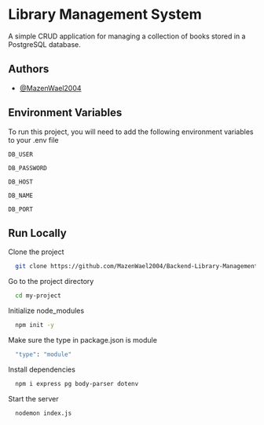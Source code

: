
# Library Management System

A simple CRUD application for managing a collection of books stored in a PostgreSQL database.


## Authors

- [@MazenWael2004](https://www.github.com/MazenWael2004)


## Environment Variables

To run this project, you will need to add the following environment variables to your .env file

`DB_USER`

`DB_PASSWORD`

`DB_HOST`

`DB_NAME`

`DB_PORT`


## Run Locally

Clone the project

```bash
  git clone https://github.com/MazenWael2004/Backend-Library-Management-System
```

Go to the project directory

```bash
  cd my-project
```
Initialize node_modules
```bash
  npm init -y
```
Make sure the type in package.json is module
```bash
  "type": "module"
```

Install dependencies

```bash
  npm i express pg body-parser dotenv
```

Start the server

```bash
  nodemon index.js
```

